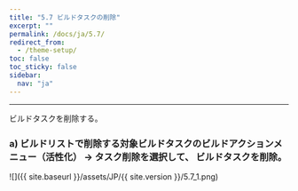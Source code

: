 ```yaml
---
title: "5.7 ビルドタスクの削除"
excerpt: ""
permalink: /docs/ja/5.7/
redirect_from:
  - /theme-setup/
toc: false
toc_sticky: false
sidebar:
  nav: "ja"
---
```


---
ビルドタスクを削除する。

### a\) ビルドリストで削除する対象ビルドタスクのビルドアクションメニュー（活性化） → タスク削除を選択して、 ビルドタスクを削除。
![]({{ site.baseurl }}/assets/JP/{{ site.version }}/5.7_1.png)
